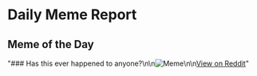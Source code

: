 # Daily Meme Report

## Meme of the Day
"### Has this ever happened to anyone?\n\n![Meme](https://i.redd.it/04a8hymfdnnd1.png)\n\n[View on Reddit](https://redd.it/1fc7ssn)"
